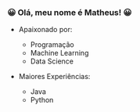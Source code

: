 ### :grinning: Olá, meu nome é Matheus! :grinning:

- Apaixonado por:
  - Programação
  - Machine Learning
  - Data Science

- Maiores Experiências:
  - Java
  - Python

<!--
**Mathvivas/Mathvivas** is a ✨ _special_ ✨ repository because its `README.md` (this file) appears on your GitHub profile.

Here are some ideas to get you started:

- 🔭 I’m currently working on ...
- 🌱 I’m currently learning ...
- 👯 I’m looking to collaborate on ...
- 🤔 I’m looking for help with ...
- 💬 Ask me about ...
- 📫 How to reach me: ...
- 😄 Pronouns: ...
- ⚡ Fun fact: ...
-->
